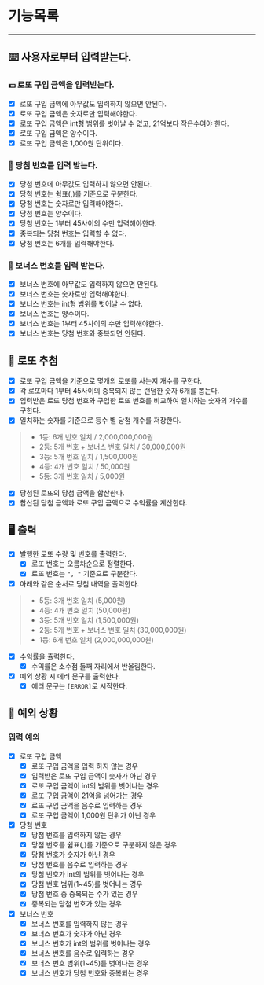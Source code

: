 # 기능목록

---

## :keyboard: 사용자로부터 입력받는다.

### :dollar: 로또 구입 금액을 입력받는다.
- [x] 로또 구입 금액에 아무값도 입력하지 않으면 안된다.
- [x] 로또 구입 금액은 숫자로만 입력해야한다.
- [x] 로또 구입 금액은 int형 범위를 벗어날 수 없고, 21억보다 작은수여야 한다.
- [x] 로또 구입 금액은 양수이다.
- [x] 로또 구입 금액은 1,000원 단위이다.
### :8ball: 당첨 번호를 입력 받는다.
- [x] 당첨 번호에 아무값도 입력하지 않으면 안된다.
- [x] 당첨 번호는 쉼표(,)를 기준으로 구분한다.
- [x] 당첨 번호는 숫자로만 입력해야한다.
- [x] 당첨 번호는 양수이다.
- [x] 당첨 번호는 1부터 45사이의 수만 입력해야한다.
- [x] 중복되는 당첨 번호는 입력할 수 없다.
- [x] 당첨 번호는 6개를 입력해야한다.
### :triangular_flag_on_post: 보너스 번호를 입력 받는다.
- [x] 보너스 번호에 아무값도 입력하지 않으면 안된다.
- [x] 보너스 번호는 숫자로만 입력해야한다.
- [x] 보너스 번호는 int형 범위를 벗어날 수 없다.
- [x] 보너스 번호는 양수이다.
- [x] 보너스 번호는 1부터 45사이의 수만 입력해야한다.
- [x] 보너스 번호는 당첨 번호와 중복되면 안된다.

## :8ball: 로또 추첨
- [x] 로또 구입 금액을 기준으로 몇개의 로또를 사는지 개수를 구한다.
- [x] 각 로또마다 1부터 45사이의 중복되지 않는 랜덤한 숫자 6개를 뽑는다.
- [x] 입력받은 로또 당첨 번호와 구입한 로또 번호를 비교하여 일치하는 숫자의 개수를 구한다.
- [x] 일치하는 숫자를 기준으로 등수 별 당첨 개수를 저장한다.

>- 1등: 6개 번호 일치 / 2,000,000,000원
>- 2등: 5개 번호 + 보너스 번호 일치 / 30,000,000원
>- 3등: 5개 번호 일치 / 1,500,000원
>- 4등: 4개 번호 일치 / 50,000원
>- 5등: 3개 번호 일치 / 5,000원

- [x] 당첨된 로또의 당첨 금액을 합산한다.
- [x] 합산된 당첨 금액과 로또 구입 금액으로 수익률을 계산한다.

## :desktop_computer: 출력

- [x] 발행한 로또 수량 및 번호를 출력한다.
    - [x] 로또 번호는 오름차순으로 정렬한다.
    - [x] 로또 번호는 `", "` 기준으로 구분한다.
- [x] 아래와 같은 순서로 당첨 내역을 출력한다.
>- 5등: 3개 번호 일치 (5,000원)
>- 4등: 4개 번호 일치 (50,000원)
>- 3등: 5개 번호 일치 (1,500,000원)
>- 2등: 5개 번호 + 보너스 번호 일치 (30,000,000원)
>- 1등: 6개 번호 일치 (2,000,000,000원)
- [x] 수익률을 츌력한다.
    - [x] 수익률은 소수점 둘째 자리에서 반올림한다.
- [x] 예외 상황 시 에러 문구를 출력한다.
    - [x] 에러 문구는 `[ERROR]`로 시작한다.

## :no_entry_sign: 예외 상황

### 입력 예외
  - [x] 로또 구입 금액
    - [x] 로또 구입 금액을 입력 하지 않는 경우
    - [x] 입력받은 로또 구입 금액이 숫자가 아닌 경우
    - [x] 로또 구입 금액이 int의 범위를 벗어나는 경우
    - [x] 로또 구입 금액이 21억을 넘어가는 경우
    - [x] 로또 구입 금액을 음수로 입력하는 경우
    - [x] 로또 구입 금액이 1,000원 단위가 아닌 경우
  - [x] 당첨 번호
    - [x] 당첨 번호를 입력하지 않는 경우
    - [x] 당첨 번호를 쉼표(,)를 기준으로 구분하지 않은 경우
    - [x] 당첨 번호가 숫자가 아닌 경우
    - [x] 당첨 번호를 음수로 입력하는 경우
    - [x] 당첨 번호가 int의 범위를 벗어나는 경우
    - [x] 당첨 번호 범위(1~45)를 벗어나는 경우
    - [x] 당첨 번호 중 중복되는 수가 있는 경우
    - [x] 중복되는 당첨 번호가 있는 경우
  - [x] 보너스 번호
    - [x] 보너스 번호를 입력하지 않는 경우
    - [x] 보너스 번호가 숫자가 아닌 경우
    - [x] 보너스 번호가 int의 범위를 벗어나는 경우
    - [x] 보너스 번호를 음수로 입력하는 경우
    - [x] 보너스 번호 범위(1~45)를 벗어나는 경우 
    - [x] 보너스 번호가 당첨 번호와 중복되는 경우
